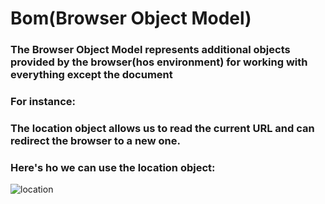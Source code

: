 # Bom(Browser Object Model)
### The Browser Object Model represents additional objects provided by the browser(hos environment) for working with everything except the document
### For instance:
### The location object allows us to read the current URL and can redirect the browser to a new one.
### Here's ho we can use the location object: 
![location](.../assets/location.jpg)